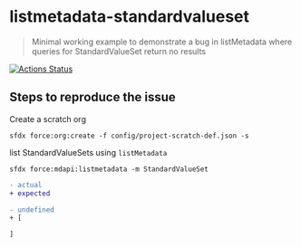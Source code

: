 # listmetadata-standardvalueset

> Minimal working example to demonstrate a bug in listMetadata where queries for StandardValueSet return no results

[![Actions Status](https://github.com/mdapi-issues/listmetadata-standardvalueset/workflows/Test%20and%20Release/badge.svg)](https://github.com/mdapi-issues/listmetadata-standardvalueset/actions)

## Steps to reproduce the issue

Create a scratch org

```console
sfdx force:org:create -f config/project-scratch-def.json -s
```

list StandardValueSets using `listMetadata`

```console
sfdx force:mdapi:listmetadata -m StandardValueSet
```

```diff
- actual
+ expected
```

```diff
- undefined
+ [

]
```
